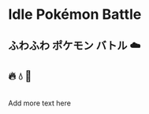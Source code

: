 # Idle Pokémon Battle
## ふわふわ ポケモン バトル :cloud:

## :fire: :droplet: :leaves:

\
Add more text here

